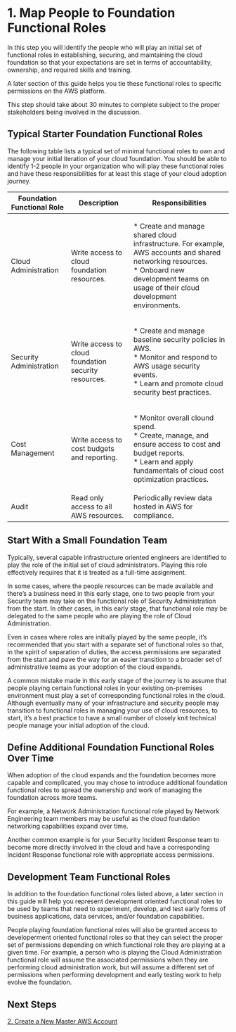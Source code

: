 # 1. Map People to Foundation Functional Roles

In this step you will identify the people who will play an initial set of functional roles in establishing, securing, and maintaining the cloud foundation so that your expectations are set in terms of accountability, ownership, and required skills and training.

A later section of this guide helps you tie these functional roles to specific permissions on the AWS platform.

This step should take about 30 minutes to complete subject to the proper stakeholders being involved in the discussion. 

## Typical Starter Foundation Functional Roles
The following table lists a typical set of minimal functional roles to own and manage your initial iteration of your cloud foundation. You should be able to identify 1-2 people in your organization who will play these functional roles and have these responsibilities for at least this stage of your cloud adoption journey.

|Foundation Functional Role	|Description	|Responsibilities	|
|---	|---	|---	|
|Cloud Administration|Write access to cloud foundation resources.	|<p>* Create and manage shared cloud infrastructure. For example, AWS accounts and shared networking resources.<br>* Onboard new development teams on usage of their cloud development environments.</p>|
|Security Administration|Write access to cloud foundation security resources.	|<p>* Create and manage baseline security policies in AWS.<br>* Monitor and respond to AWS usage security events.<br>* Learn and promote cloud security best practices.</p>|
|Cost Management|Write access to cost budgets and reporting.	|<p>* Monitor overall clound spend.<br>* Create, manage, and ensure access to cost and budget reports.<br>* Learn and apply fundamentals of cloud cost optimization practices.|
|Audit|Read only access to all AWS resources.	|Periodically review data hosted in AWS for compliance.	|

## Start With a Small Foundation Team

Typically, several capable infrastructure oriented engineers are identified to play the role of the initial set of cloud administrators. Playing this role effectively requires that it is treated as a full-time assignment.

In some cases, where the people resources can be made available and there’s a business need in this early stage, one to two people from your Security team may take on the functional role of Security Administration from the start.  In other cases, in this early stage, that functional role may be delegated to the same people who are playing the role of Cloud Administration.

Even in cases where roles are initially played by the same people, it’s recommended that you start with a separate set of functional roles so that, in the spirit of separation of duties, the access permissions are separated from the start and pave the way for an easier transition to a broader set of administrative teams as your adoption of the cloud expands.

A common mistake made in this early stage of the journey is to assume that people playing certain functional roles in your existing on-premises environment must play a set of corresponding functional roles in the cloud.  Although eventually many of your infrastructure and security people may transition to functional roles in managing your use of cloud resources, to start, it’s a best practice to have a small number of closely knit technical people manage your initial adoption of the cloud.

## Define Additional Foundation Functional Roles Over Time

When adoption of the cloud expands and the foundation becomes more capable and complicated, you may chose to introduce additional foundation functional roles to spread the ownership and work of managing the foundation across more teams. 

For example, a Network Administration functional role played by Network Engineering team members may be useful as the cloud foundation networking capabilities expand over time. 

Another common example is for your Security Incident Response team to become more directly involved in the cloud and have a corresponding Incident Response functional role with appropriate access permissions.

## Development Team Functional Roles

In addition to the foundation functional roles listed above, a later section in this guide will help you represent development oriented functional roles to be used by teams that need to experiment, develop, and test early forms of business applications, data services, and/or foundation capabilities.

People playing foundation functional roles will also be granted access to developerment oriented functional roles so that they can select the proper set of permissions depending on which functional role they are playing at a given time. For example, a person who is playing the Cloud Administration functional role will assume the associated permissions when they are performing cloud administration work, but will assume a different set of permissions when performing development and early testing work to help evolve the foundation.

## Next Steps

[2. Create a New Master AWS Account](2-2-create-master-aws-account.md)
